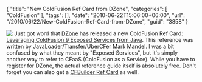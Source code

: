 {
	"title": "New ColdFusion Ref Card from DZone",
	"categories": [
		"ColdFusion"
	],
	"tags": [],
	"date": "2010-06-22T15:06:00+06:00",
	"url": "/2010/06/22/New-ColdFusion-Ref-Card-from-DZone",
	"guid": "3858"
}

<img src="http://static.raymondcamden.com/images/cfjedi/Capture.PNG" align="left" style="margin-right:5px" /> Just got word that <a href="http://dzone.com">DZone</a> has released a new ColdFusion Ref Card: <a href="http://refcardz.dzone.com/refcardz/leveraging-coldfusion-9?oid=hom24471">Leveraging ColdFusion 9 Exposed Services from Java</a>. This reference was written by JavaLoader/Transfer/UberCFer Mark Mandel. I was a bit confused by what they meant by "Exposed Services", but it's simply another way to refer to CFaaS (ColdFusion as a Service). While you have to register for DZone, the actual reference guide itself is absolutely free. Don't forget you can also get a <a href="http://refcardz.dzone.com/refcardz/getting-started-adobe?oid=hom19601">CFBuilder Ref Card</a> as well.

<br clear="left">